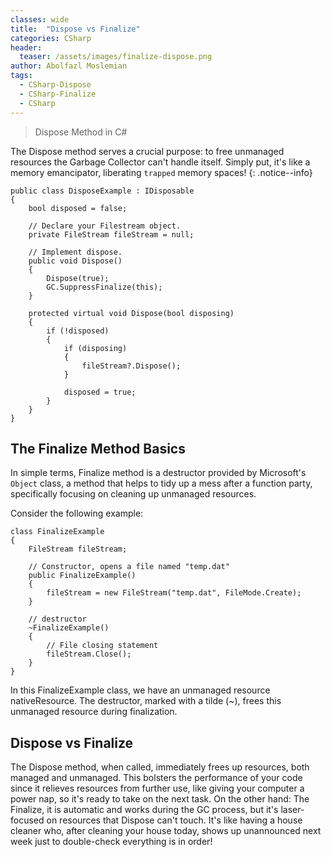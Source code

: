 ```yaml
---
classes: wide
title:  "Dispose vs Finalize"
categories: CSharp
header:
  teaser: /assets/images/finalize-dispose.png
author: Abolfazl Moslemian
tags:
  - CSharp-Dispose
  - CSharp-Finalize
  - CSharp 
---
```


> Dispose Method in C#

The Dispose method serves a crucial purpose: to free unmanaged resources the Garbage Collector can't handle itself. Simply put, it's like a memory emancipator, liberating `trapped` memory spaces!
{: .notice--info}

```
public class DisposeExample : IDisposable
{
    bool disposed = false;

    // Declare your Filestream object.
    private FileStream fileStream = null;

    // Implement dispose.
    public void Dispose()
    {
        Dispose(true);
        GC.SuppressFinalize(this);
    }

    protected virtual void Dispose(bool disposing)
    {
        if (!disposed)
        {
            if (disposing)
            {
                fileStream?.Dispose();
            }

            disposed = true; 
        }
    }
}
```

## The Finalize Method Basics

In simple terms, Finalize method is a destructor provided by Microsoft's `Object` class, a method that helps to tidy up a mess after a function party, specifically focusing on cleaning up unmanaged resources.

Consider the following example:

```
class FinalizeExample
{
    FileStream fileStream;

    // Constructor, opens a file named "temp.dat"
    public FinalizeExample()
    {
        fileStream = new FileStream("temp.dat", FileMode.Create);
    }

    // destructor
    ~FinalizeExample()
    {
        // File closing statement
        fileStream.Close();
    }
}
```
In this FinalizeExample class, we have an unmanaged resource nativeResource. The destructor, marked with a tilde (~), frees this unmanaged resource during finalization.

## Dispose vs Finalize

The Dispose method, when called, immediately frees up resources, both managed and unmanaged. This bolsters the performance of your code since it relieves resources from further use, like giving your computer a power nap, so it's ready to take on the next task.
On the other hand:
The Finalize, it is automatic and works during the GC process, but it's laser-focused on resources that Dispose can't touch. It's like having a house cleaner who, after cleaning your house today, shows up unannounced next week just to double-check everything is in order!
